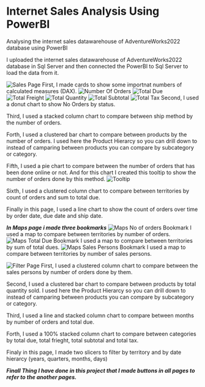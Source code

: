 # Internet Sales Analysis Using PowerBI
 Analysing the internet sales datawarehouse of AdventureWorks2022 database using PowerBI

I uploaded the internet sales datawarehouse of AdventureWorks2022 database in Sql Server and then connected the PowerBI to Sql Server to load the data from it.

![Sales Page](/Sales.png)
First, I made cards to show some importnat numbers of calculated measures (DAX).
![Number Of Orders](/noOfOrders.png)
![Total Due](/TotalDue.png)
![Total Freight](/TotalFreight.png)
![Total Quantity](/TotalQuantity.png)
![Total Subtotal](/TotalSubtotal.png)
![Total Tax](/TotalTax.png)
Second, I used a donut chart to show No Orders by status.

Third, I used a stacked column chart to compare between ship method by the number of orders.

Forth, I used a clustered bar chart to compare between products by the number of orders. I used here the Product Hierarcy so you can drill down to instead of camparing between products you can compare by subcategory or category.

Fifth, I used a pie chart to compare between the number of orders that has been done online or not. And for this chart I created this tooltip to show the number of orders done by this method.
![Tooltip](/Tooltip.png) 

Sixth, I used a clustered column chart to compare between territories by count of orders and sum to total due.

Finally in this page, I used a line chart to show the count of orders over time by order date, due date and ship date.

***In Maps page i made three bookmarks***
![Maps No of orders Bookmark](/MapsFileNoOrdersBookmark.jpg)
I used a map to compare between territories by number of orders.
![Maps Total Due Bookmark](/MapsFileTotalDueBookmark.jpg)
I used a map to compare between territories by sum of total dues.
![Maps Sales Persons Bookmark](/MapsFileSalesPersonBookmark.jpg)
I used a map to compare between territories by number of sales persons.

![Filter Page](/Filters.png)
First, I used a clustered column chart to compare between the sales persons by number of orders done by them.

Second, I used a clustered bar chart to compare between products by total quantity sold. I used here the Product Hierarcy so you can drill down to instead of camparing between products you can compare by subcategory or category.

Third, I used a line and stacked column chart to compare between months by number of orders and total due.

Forth, I used a 100% stacked column chart to compare between categories by total due, total frieght, total subtotal and total tax.

Finaly in this page, I made two slicers to filter by territory and by date hierarcy (years, quarters, months, days)

***Finall Thing I have done in this project that I made buttons in all pages to refer to the another pages.***